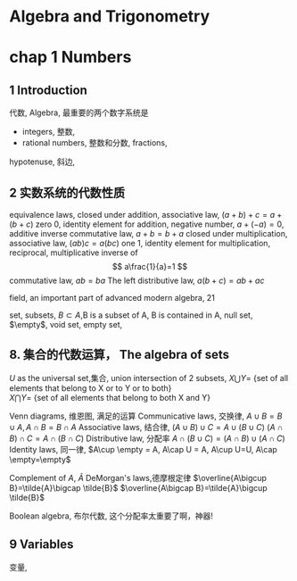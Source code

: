 Algebra and Trigonometry
====

# chap 1 Numbers
## 1 Introduction
代数, Algebra, 最重要的两个数字系统是
* integers, 整数, 
* rational numbers, 整数和分数, fractions,

hypotenuse, 斜边,

## 2 实数系统的代数性质
equivalence laws,
closed under addition,
associative law, $(a+b)+c = a+(b+c)$
zero $0$, identity element for addition,
negative number, $a + (-a) = 0$, additive inverse
commutative law, $a+b=b+a$
closed under multiplication,
associative law, $(ab)c = a(bc)$
one $1$, identity element for multiplication,
reciprocal, multiplicative inverse of
$$
a\frac{1}{a}=1
$$
commutative law, $ab=ba$
The left distributive law, $a(b+c)=ab+ac$

field,
an important part of advanced modern algebra,
21                                    

set,
subsets, $B \subset A$,B is a subset of A, B is contained in A,
null set, $\empty$, void set, empty set,

## 8. 集合的代数运算， The algebra of sets
$U$ as the universal set,集合, 
union
intersection of 2 subsets,
$X\bigcup Y$= {set of all elements that belong to X or to Y or to both}   
$X \bigcap Y$= {set of all elements that belong to both X and Y}

Venn diagrams, 维恩图, 满足的运算
Communicative laws, 交换律,
$A\cup B=B\cup A, A\cap B=B\cap A$
Associative laws, 结合律,
$(A\cup B)\cup C = A\cup(B\cup C)$
$(A\cap B)\cap C = A \cap(B\cap C)$
Distributive law, 分配率
$A\cap(B\cup C)=(A\cap B)\cup(A\cap C)$
Identity laws, 同一律,
$A\cup \empty = A, A\cap U = A, A\cup U=U, A\cap \empty=\empty$

Complement of $A$, $\tilde{A}$
DeMorgan's laws,德摩根定律
$\overline{A\bigcup B}=\tilde{A}\bigcap \tilde{B}$
$\overline{A\bigcap B}=\tilde{A}\bigcup \tilde{B}$

Boolean algebra, 布尔代数, 这个分配率太重要了啊，神器!

## 9 Variables
变量, 


